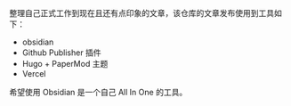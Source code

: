 整理自己正式工作到现在且还有点印象的文章，该仓库的文章发布使用到工具如下：
- obsidian
- Github Publisher 插件
- Hugo + PaperMod 主题
- Vercel 

希望使用 Obsidian 是一个自己 All In One 的工具。

